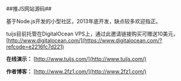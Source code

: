 ##推JS网站源码##

基于Node.js开发的小型社区，2013年底开发，缺点较多欢迎指正。

tuijs目前托管在DigitalOcean VPS上，通过此邀请链接购买可赠送10美元，[http://www.digitalocean.com/](https://www.digitalocean.com/?refcode=e2216fc7d221)

**在线演示：** [http://www.tuijs.com/](http://www.tuijs.com/)

**作者博客：** [http://www.2fz1.com/](http://www.2fz1.com/)

